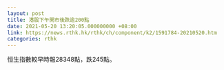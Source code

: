 ```yaml
---
layout: post
title: 港股下午開市後跌逾200點
date: 2021-05-20 13:20:05.000000000 +08:00
link: https://news.rthk.hk/rthk/ch/component/k2/1591784-20210520.htm
categories: rthk
---
```


恒生指數較早時報28348點，跌245點。
